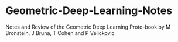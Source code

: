 # Geometric-Deep-Learning-Notes
Notes and Review of the Geometric Deep Learning Proto-book by M Bronstein, J Bruna, T Cohen and P Velickovic
